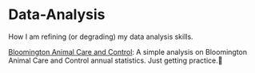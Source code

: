 # Data-Analysis
How I am refining (or degrading) my data analysis skills.

[Bloomington Animal Care and Control](https://github.com/recordofloaduswar/Data-Analysis/tree/main/Bloomington%20ACC): A simple analysis on Bloomington Animal Care and Control annual statistics. Just getting practice.:dog:
